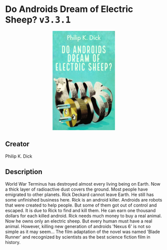 
# Do Androids Dream of Electric Sheep? <kbd>v3.3.1</kbd>

<center>
  <img src="./cover-1024.jpg"/>
</center>

## Creator
Philip K. Dick

## Description
World War Terminus has destroyed almost every living being on Earth. Now a thick layer of radioactive dust covers the ground. Most people have emigrated to other planets. Rick Deckard cannot leave Earth. He still has some unfinished business here. Rick is an android killer. Androids are robots that were created to help people. But some of them got out of control and escaped. It is due to Rick to find and kill them. He can earn one thousand dollars for each killed android. Rick needs much money to buy a real animal. Now he owns only an electric sheep. But every human must have a real animal. However, killing new generation of androids 'Nexus 6' is not so simple as it may seem... The film adaptation of the novel was named 'Blade Runner' and recognized by scientists as the best science fiction film in history.
